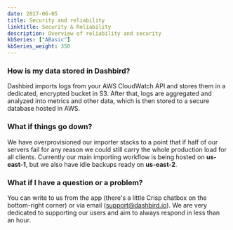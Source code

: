 ```yaml
---
date: 2017-06-05
title: Security and reliability
linktitle: Security & Reliability
description: Overview of reliability and security
kbSeries: ["ABasic"]
kbSeries_weight: 350
---
```


### How is my data stored in Dashbird?

Dashbird imports logs from your AWS CloudWatch API and stores them in a dedicated, encrypted bucket in S3. After that, logs are aggregated and analyzed into metrics and other data, which is then stored to a secure database hosted in AWS.

### What if things go down?

We have overprovisioned our importer stacks to a point that if half of our servers fail for any reason we could still carry the whole production load for all clients. Currently our main importing workflow is being hosted on **us-east-1**, but we also have idle backups ready on **us-east-2**.

### What if I have a question or a problem?

You can write to us from the app (there's a little Crisp chatbox on the bottom-right corner) or via email (<a href='mailto: support@dashbird.io'>support@dashbird.io</a>). We are very dedicated to supporting our users and aim to always respond in less than an hour.
